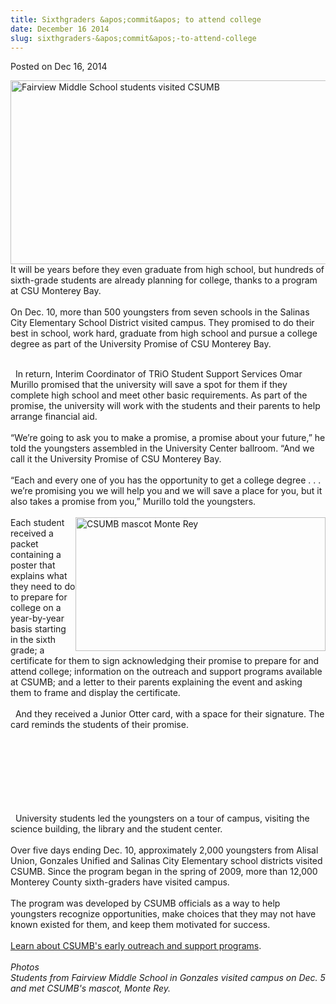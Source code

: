 ```yaml
---
title: Sixthgraders &apos;commit&apos; to attend college
date: December 16 2014
slug: sixthgraders-&apos;commit&apos;-to-attend-college
---
```





<span class="date">Posted on Dec 16, 2014    </span>
<p><img alt="Fairview Middle School students visited CSUMB" src="http://news.csumb.edu/sites/default/files/65/attachments/news/images/gonzales_kids_with_monte_web.jpg" style="width:525px; height:294px; float:left">It will be years
before they even graduate from high school, but hundreds of
sixth-grade students are already planning for college, thanks to a
program at CSU Monterey Bay.&#x2028;<br>
<br>
On Dec. 10, more than 500 youngsters from seven schools in the
Salinas City Elementary School District visited campus. They
promised to do their best in school, work hard, graduate from high
school and pursue a college degree as part of the University
Promise of CSU Monterey Bay.</br></br></img></p>
<p>&#x2028;&#x2028;In return, Interim Coordinator of TRiO Student Support
Services Omar Murillo promised that the university will save a spot
for them if they complete high school and meet other basic
requirements. As part of the promise, the university will work with
the students and their parents to help arrange financial
aid.&#x2028;&#x2028;<br>
<br>
&#x201C;We&#x2019;re going to ask you to make a promise, a promise about your
future,&#x201D; he told the youngsters assembled in the University Center
ballroom. &#x201C;And we call it the University Promise of CSU Monterey
Bay.&#x2028;&#x2028;<br>
<br>
&#x201C;Each and every one of you has the opportunity to get a college
degree . . . we&#x2019;re promising you we will help you and we will save
a place for you, but it also takes a promise from you,&#x201D; Murillo
told the youngsters.<br>
<br>
<img alt="CSUMB mascot Monte Rey" src="http://news.csumb.edu/sites/default/files/65/attachments/news/images/monte_rey_with_students_for_web.jpg" style="float:right; width:400px; height:214px">Each student
received a packet containing a poster that explains what they need
to do to prepare for college on a year-by-year basis starting in
the sixth grade; a certificate for them to sign acknowledging their
promise to prepare for and attend college; information on the
outreach and support programs available at CSUMB; and a letter to
their parents explaining the event and asking them to frame and
display the certificate.<br>
<br>
&#x2028;&#x2028;And they received a Junior Otter card, with a space for their
signature. The card reminds the students of their promise.</br></br></img></br></br></br></br></br></br></p>
<p>&#x2028;&#x2028;University students led the youngsters on a tour of campus,
visiting the science building, the library and the student
center.&#x2028;&#x2028;<br>
<br>
Over five days ending Dec. 10, approximately 2,000 youngsters from
Alisal Union, Gonzales Unified and Salinas City Elementary school
districts visited CSUMB. Since the program began in the spring of
2009, more than 12,000 Monterey County sixth-graders have visited
campus.&#x2028;&#x2028;&#x2028;&#x2028;<br>
<br>
The program was developed by CSUMB officials as a way to help
youngsters recognize opportunities, make choices that they may not
have known existed for them, and keep them motivated for
success.<br>
<br>
<a href="http://eosp.csumb.edu" rel="nofollow">Learn about CSUMB&apos;s
early outreach and support programs</a>.<br>
<br>
<em>Photos<br>
Students from Fairview Middle School in Gonzales visited campus on
Dec. 5 and met CSUMB&apos;s mascot, Monte Rey.</br></em><br>
<br>
&#xA0;</br></br></br></br></br></br></br></br></br></br></p>





